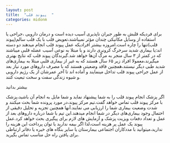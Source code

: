 ```yaml
---
layout: post
title:  "پیوند قلب  "
categories: midonm
---
```

<!-- tasvir -->
برای فردیکه قلبش به طور جبران ناپذیری آسیب دیده است و درمان دارویی ،جراحی یا استفاده از وسایل مکانیکی چندان مؤثر نمیباشند،تعویض قلب با یک قلب سالم(پیوند قلب)تنها را چاره است.امروزه بیشتر افرادیکه عمل پیوند قلب انجام میدهند دو دسته اند:یا بیماری شدید سرخرگ کرونری دارند و یا مبتلا به نوعی آسیب عضله قلبی میباشند که در کمتر از ۳ سال منجر به مرگ آن‌ها خواهد شد.گیرندگان پیوند قلب که نتایج بهتری میگیرند،معمولا افراد زیر ۶۵ سال هستند که به غیر از بیماری قلبی مبتلا به بیماری‌های شدید طبی دیگر نیستند،همچنین فاقد وضعیتی هستند که با مصرف داروهای مورد نیاز بعد از عمل جراحی پیوند قلب تداخل مینمایند و آماده اند تا آخر عمرشان از یک رژیم دارویی و شیوه زندگی سفت و سخت تبعیت کنند.

<p onclick='document.getElementById("more-1").style="display:block;";
 this.style="display:none;";'
 id="more-button"> بیشتر بدانید </p>
 
 <div id="more-1" class="more">
اگر پزشک انجام پیوند قلب را به شما پیشنهاد نماید و شما مایل به انجام آن باشید،پزشک با مرکز پیوند قلب تماس خواهد گفت.تیم مرکز پیوند،در مورد پرونده شما بحث میکنند و شدت وضعیت بیماری شما را ارزیابی می نمایند.آنها همچنین تجزیه و تحلیل دقیقی از احتمال وجود بیماری‌های دیگر در شما انجام میدهند.این تیم با شما درباره داروهای بعد از عمل و تعداد دفعات ویزیت پزشک و آزمایش های لازم برای پیگیری بحث خواهد کرد.عمل پیوند یک عمل پر هزینه است،لذا اگر بیمه ندارید یا توان پرداخت این هزینه را ندارید،میتوانید با مددکاران اجتماعی بیمارستان یا سایر بنگاه های خیره یا دفاتر ارتباطی برای یافتن راه حل مناسب تماس بگیرید.
</div>